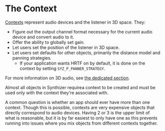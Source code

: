 # The Context

[Contexts](../object_reference/context.md) represent audio devices and the
listener in 3D space.  They:

- Figure out the output channel format necessary for the current audio device
  and convert audio to it.
- Offer the ability to globally set gain.
- Let users set the position of the listener in 3D space.
- Let users set defaults for other objects, primarily the distance model and
  panning strategies.
  - If your application wants HRTF on by default, it is done on the context by
    setting `SYZ_P_PANNER_STRATEGY`.

For more information on 3D audio, see [the dedicated section](./3d_audio.md).

Almost all objects in Synthizer requirea  context to be created and must be used
only with the context they're associated with.

A common question is whether an app should ever have more than one context.
Though this is possible, contexts are very expensive objects that directly
correspond to audio devices.  Having 2 or 3 is the upper limit of what is
reasonable, but it is by far easiest to only have one as this prevents running
into issues where you mix objects from different contexts together.